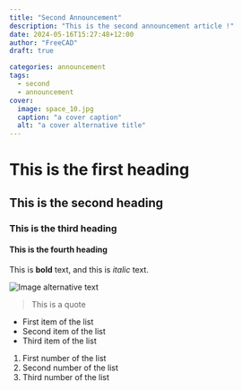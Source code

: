 ```yaml
---
title: "Second Announcement"
description: "This is the second announcement article !"
date: 2024-05-16T15:27:48+12:00
author: "FreeCAD"
draft: true

categories: announcement
tags:
  - second
  - announcement
cover:
  image: space_10.jpg
  caption: "a cover caption"
  alt: "a cover alternative title"
---
```


# This is the first heading

## This is the second heading

### This is the third heading

#### This is the fourth heading

This is **bold** text, and this is *italic* text.

![Image alternative text](space_10.jpg "This is an image title")

> This is a quote

- First item of the list
- Second item of the list
- Third item of the list

1. First number of the list
2. Second number of the list
3. Third number of the list
